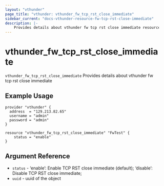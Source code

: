```yaml
---
layout: "vthunder"
page_title: "vthunder: vthunder_fw_tcp_rst_close_immediate"
sidebar_current: "docs-vthunder-resource-fw-tcp-rst-close-immediate"
description: |-
	Provides details about vthunder fw tcp rst close immediate resource for A10
---
```


# vthunder\_fw\_tcp\_rst\_close\_immediate

`vthunder_fw_tcp_rst_close_immediate` Provides details about vthunder fw tcp rst close immediate
## Example Usage


```hcl
provider "vthunder" {
  address  = "129.213.82.65"
  username = "admin"
  password = "admin"
}

resource "vthunder_fw_tcp_rst_close_immediate" "FwTest" {
	status = "enable" 
}
```

## Argument Reference

* `status` - ‘enable’: Enable TCP RST close immediate (default); ‘disable’: Disable TCP RST close immediate;
* `uuid` - uuid of the object

